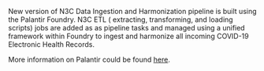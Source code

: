 New version of N3C Data Ingestion and Harmonization pipeline is built using the Palantir Foundry.  N3C ETL ( extracting, transforming, and loading scripts) jobs are added as as pipeline tasks and managed using a unified framework within Foundry to ingest and harmonize all incoming COVID-19 Electronic Health Records.

More information on Palantir could be found [here](https://palantir.com/).
